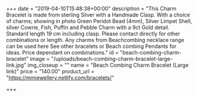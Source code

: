 +++
date = "2019-04-10T15:48:38+00:00"
description = "This Charm Bracelet is made from sterling Silver with a Handmade Clasp. With a choice of charms; showing in photo Green Peridot Bead (4mm), Silver Limpet Shell, silver Cowrie, Fish, Puffin and Pebble Charm with a 9ct Gold detail. Standard length 19 cm including clasp. Please contact directly for other combinations or length. Any charms from Beachcombing necklace range can be used here See other bracelets or Beach combing Pendants for ideas. Price dependant on combinations."
id = "beach-combing-charm-bracelet"
image = "/uploads/beach-combing-charm-bracelet-large-link.jpg"
img_closeup = ""
name = "Beach Combing Charm Bracelet (Large link)"
price = "140.00"
product_url = "https://mmjewellery.netlify.com/bracelets/"

+++
